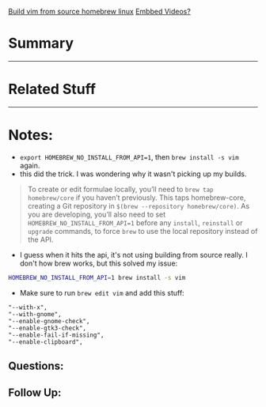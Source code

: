 [Build vim from source homebrew linux](https://github.com/Homebrew/brew/issues/14473#issuecomment-1411925939)
[Embbed Videos?](#)
# Summary
----

# Related Stuff

----
# Notes:
- `export HOMEBREW_NO_INSTALL_FROM_API=1`, then `brew install -s vim` again.
- this did the trick. I was wondering why it wasn't picking up my builds.
> To create or edit formulae locally, you’ll need to `brew tap homebrew/core` if you haven’t previously. This taps homebrew-core, creating a Git repository in `$(brew --repository homebrew/core)`. As you are developing, you’ll also need to set `HOMEBREW_NO_INSTALL_FROM_API=1` before any `install`, `reinstall` or `upgrade` commands, to force `brew` to use the local repository instead of the API.

- I guess when it hits the api, it's not using building from source really. I don't how brew works, but this solved my issue:
```bash
HOMEBREW_NO_INSTALL_FROM_API=1 brew install -s vim
```
- Make sure to run `brew edit vim` and add this stuff:
```
"--with-x",
"--with-gnome",
"--enable-gnome-check",
"--enable-gtk3-check",
"--enable-fail-if-missing",
"--enable-clipboard",
```

## Questions:

## Follow Up:

